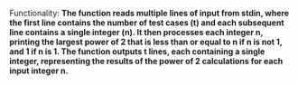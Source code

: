 Functionality: **The function reads multiple lines of input from stdin, where the first line contains the number of test cases (t) and each subsequent line contains a single integer (n). It then processes each integer n, printing the largest power of 2 that is less than or equal to n if n is not 1, and 1 if n is 1. The function outputs t lines, each containing a single integer, representing the results of the power of 2 calculations for each input integer n.**